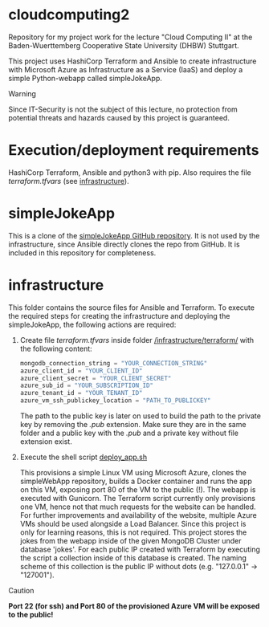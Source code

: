 # cloudcomputing2
Repository for my project work for the lecture "Cloud Computing II" at the Baden-Wuerttemberg Cooperative State University (DHBW) Stuttgart.

This project uses HashiCorp Terraform and Ansible to create infrastructure with Microsoft Azure as Infrastructure as a Service (IaaS) and deploy a simple Python-webapp called simpleJokeApp.
> [!WARNING]
> Since IT-Security is not the subject of this lecture, no protection from potential threats and hazards caused by this project is guaranteed.

# Execution/deployment requirements
HashiCorp Terraform, Ansible and python3 with pip. Also requires the file _terraform.tfvars_ (see [infrastructure](#infrastructure)).

# simpleJokeApp
This is a clone of the [simpleJokeApp GitHub repository](https://github.com/kevilue/simpleJokeApp). It is not used by the infrastructure, since Ansible directly clones the repo from GitHub. It is included in this repository for completeness.

# infrastructure
This folder contains the source files for Ansible and Terraform. To execute the required steps for creating the infrastructure and deploying the simpleJokeApp, the following actions are required:

1. Create file _terraform.tfvars_ inside folder [/infrastructure/terraform/](/infrastructure/terraform/) with the following content:
    ```terraform
    mongodb_connection_string = "YOUR_CONNECTION_STRING"
    azure_client_id = "YOUR_CLIENT_ID"
    azure_client_secret = "YOUR_CLIENT_SECRET"
    azure_sub_id = "YOUR_SUBSCRIPTION_ID"
    azure_tenant_id = "YOUR_TENANT_ID"
    azure_vm_ssh_publickey_location = "PATH_TO_PUBLICKEY"
    ```
    The path to the public key is later on used to build the path to the private key by removing the _.pub_ extension. Make sure they are in the same folder and a public key with the _.pub_ and a private key without file extension exist.

2. Execute the shell script [deploy_app.sh](/infrastructure/deploy_app.sh)

    This provisions a simple Linux VM using Microsoft Azure, clones the simpleWebApp repository, builds a Docker container and runs the app on this VM, exposing port 80 of the VM to the public (!). The webapp is executed with Gunicorn. The Terraform script currently only provisions one VM, hence not that much requests for the website can be handled. For further improvements and availability of the website, multiple Azure VMs should be used alongside a Load Balancer. Since this project is only for learning reasons, this is not required. This project stores the jokes from the webapp inside of the given MongoDB Cluster under database 'jokes'. For each public IP created with Terraform by executing the script a collection inside of this database is created. The naming scheme of this collection is the public IP without dots (e.g. "127.0.0.1" -> "127001").
> [!CAUTION]
> **Port 22 (for ssh) and Port 80 of the provisioned Azure VM will be exposed to the public!**